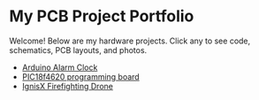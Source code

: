 # My PCB Project Portfolio

Welcome! Below are my hardware projects. Click any to see code, schematics, PCB layouts, and photos.

- [Arduino Alarm Clock](Arduino-Alarm-Clock/)  
- [PIC18f4620 programming board](PIC-Board/)  
- [IgnisX Firefighting Drone](IgnisX‑Drone/)
